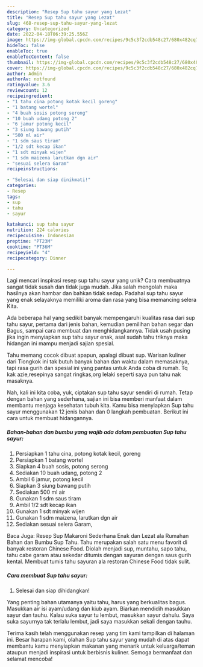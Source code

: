 ```yaml
---
description: "Resep Sup tahu sayur yang Lezat"
title: "Resep Sup tahu sayur yang Lezat"
slug: 468-resep-sup-tahu-sayur-yang-lezat
category: Uncategorized
date: 2022-04-18T06:39:25.556Z
image: https://img-global.cpcdn.com/recipes/9c5c3f2cdb548c27/680x482cq70/sup-tahu-sayur-foto-resep-utama.jpg
hideToc: false
enableToc: true
enableTocContent: false
thumbnail: https://img-global.cpcdn.com/recipes/9c5c3f2cdb548c27/680x482cq70/sup-tahu-sayur-foto-resep-utama.jpg
cover: https://img-global.cpcdn.com/recipes/9c5c3f2cdb548c27/680x482cq70/sup-tahu-sayur-foto-resep-utama.jpg
author: Admin
authorAv: notfound
ratingvalue: 3.6
reviewcount: 12
recipeingredient:
- "1 tahu cina potong kotak kecil goreng"
- "1 batang wortel"
- "4 buah sosis potong serong"
- "10 buah udang potong 2"
- "6 jamur potong kecil"
- "3 siung bawang putih"
- "500 ml air"
- "1 sdm saus tiram"
- "1/2 sdt kecap ikan"
- "1 sdt minyak wijen"
- "1 sdm maizena larutkan dgn air"
- "sesuai selera Garam"
recipeinstructions:

- "Selesai dan siap dinikmati!"
categories:
- Resep
tags:
- sup
- tahu
- sayur

katakunci: sup tahu sayur 
nutrition: 224 calories
recipecuisine: Indonesian
preptime: "PT23M"
cooktime: "PT36M"
recipeyield: "4"
recipecategory: Dinner

---
```





Lagi mencari inspirasi resep sup tahu sayur yang unik? Cara membuatnya sangat tidak susah dan tidak juga mudah. Jika salah mengolah maka hasilnya akan hambar dan bahkan tidak sedap. Padahal sup tahu sayur yang enak selayaknya memiliki aroma dan rasa yang bisa memancing selera Kita.





Ada beberapa hal yang sedikit banyak mempengaruhi kualitas rasa dari sup tahu sayur, pertama dari jenis bahan, kemudian pemilihan bahan segar dan Bagus, sampai cara membuat dan menghidangkannya. Tidak usah pusing jika ingin menyiapkan sup tahu sayur enak,      asal sudah tahu triknya maka hidangan ini mampu menjadi sajian spesial.














Tahu memang cocok dibuat apapun, apalagi dibuat sup. Warisan kuliner dari Tiongkok ini tak butuh banyak bahan dan waktu dalam memasaknya, tapi rasa gurih dan spesial ini yang pantas untuk Anda coba di rumah. Tq kak azie,resepinya sangat ringkas,org lelaki seperti saya pun tahu nak masaknya.






Nah, kali ini kita coba, yuk, ciptakan sup tahu sayur sendiri di rumah. Tetap dengan bahan yang sederhana, sajian ini bisa memberi manfaat dalam membantu menjaga kesehatan tubuh kita. Kamu bisa menyiapkan Sup tahu sayur menggunakan 12 jenis bahan dan 0 langkah pembuatan. Berikut ini cara untuk membuat hidangannya.

<!--inarticleads1-->

##### Bahan-bahan dan bumbu yang wajib ada dalam pembuatan Sup tahu sayur:

1. Persiapkan 1 tahu cina, potong kotak kecil, goreng
1. Persiapkan 1 batang wortel
1. Siapkan 4 buah sosis, potong serong
1. Sediakan 10 buah udang, potong 2
1. Ambil 6 jamur, potong kecil
1. Siapkan 3 siung bawang putih
1. Sediakan 500 ml air
1. Gunakan 1 sdm saus tiram
1. Ambil 1/2 sdt kecap ikan
1. Gunakan 1 sdt minyak wijen
1. Gunakan 1 sdm maizena, larutkan dgn air
1. Sediakan sesuai selera Garam,


Baca Juga: Resep Sup Makaroni Sederhana Enak dan Lezat ala Rumahan Bahan dan Bumbu Sup Tahu. Tahu merupakan salah satu menu favorit di banyak restoran Chinese Food. Diolah menjadi sup, muntahu, sapo tahu, tahu cabe garam atau sekedar ditumis dengan sayuran dengan saus gurih kental. Membuat tumis tahu sayuran ala restoran Chinese Food tidak sulit. 

<!--inarticleads2-->

##### Cara membuat Sup tahu sayur:


1. Selesai dan siap dihidangkan!

Yang penting bahan utamanya yaitu tahu, harus yang berkualitas bagus. Masukkan air isi ayam/udang dan kiub ayam. Biarkan mendidih masukkan sayur dan tauhu. Kalau suka sayur tu lembut, masukkan sayur dahulu. Saya suka sayurnya tak terlalu lembut, jadi saya masukkan sekali dengan tauhu. 

Terima kasih telah menggunakan resep yang tim kami tampilkan di halaman ini. Besar harapan kami, olahan Sup tahu sayur yang mudah di atas dapat membantu kamu menyiapkan makanan yang menarik untuk keluarga/teman ataupun menjadi inspirasi untuk berbisnis kuliner. Semoga bermanfaat dan selamat mencoba!
